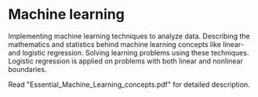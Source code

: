 # Machine learning
Implementing machine learning techniques to analyze data.
Describing the mathematics and statistics behind machine learning concepts like linear- and logistic regression.
Solving learning problems using these techniques.
Logistic regression is applied on problems with both linear and nonlinear boundaries. 

Read "Essential_Machine_Learning_concepts.pdf" for detailed description.
